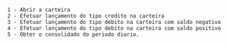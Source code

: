 #

    1 - Abrir a carteira
    2 - Efetuar lançamento do tipo credito na carteira
    3 - Efetuar lançamento do tipo debito na carteira com saldo negativo
    4 - Efetuar lançamento do tipo debito na carteira com saldo positivo
    5 - Obter o consolidado do periodo diario.
